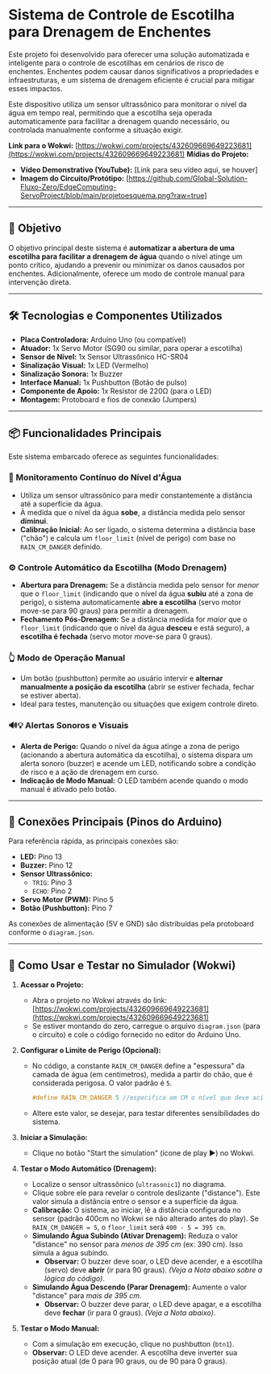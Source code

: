 # Sistema de Controle de Escotilha para Drenagem de Enchentes

Este projeto foi desenvolvido para oferecer uma solução automatizada e inteligente para o controle de escotilhas em cenários de risco de enchentes. Enchentes podem causar danos significativos a propriedades e infraestruturas, e um sistema de drenagem eficiente é crucial para mitigar esses impactos.

Este dispositivo utiliza um sensor ultrassônico para monitorar o nível da água em tempo real, permitindo que a escotilha seja operada automaticamente para facilitar a drenagem quando necessário, ou controlada manualmente conforme a situação exigir.

**Link para o Wokwi:** [https://wokwi.com/projects/432609669649223681](https://wokwi.com/projects/432609669649223681)
**Mídias do Projeto:**
*   **Vídeo Demonstrativo (YouTube):** [Link para seu vídeo aqui, se houver]
*   **Imagem do Circuito/Protótipo:** [https://github.com/Global-Solution-Fluxo-Zero/EdgeComputing-ServoProject/blob/main/projetoesquema.png?raw=true]

---

## 🎯 Objetivo

O objetivo principal deste sistema é **automatizar a abertura de uma escotilha para facilitar a drenagem de água** quando o nível atinge um ponto crítico, ajudando a prevenir ou minimizar os danos causados por enchentes. Adicionalmente, oferece um modo de controle manual para intervenção direta.

---

## 🛠 Tecnologias e Componentes Utilizados

*   **Placa Controladora:** Arduino Uno (ou compatível)
*   **Atuador:** 1x Servo Motor (SG90 ou similar, para operar a escotilha)
*   **Sensor de Nível:** 1x Sensor Ultrassônico HC-SR04
*   **Sinalização Visual:** 1x LED (Vermelho)
*   **Sinalização Sonora:** 1x Buzzer
*   **Interface Manual:** 1x Pushbutton (Botão de pulso)
*   **Componente de Apoio:** 1x Resistor de 220Ω (para o LED)
*   **Montagem:** Protoboard e fios de conexão (Jumpers)

---

## 📦 Funcionalidades Principais

Este sistema embarcado oferece as seguintes funcionalidades:

### 🌊 Monitoramento Contínuo do Nível d'Água
*   Utiliza um sensor ultrassônico para medir constantemente a distância até a superfície da água.
*   À medida que o nível da água **sobe**, a distância medida pelo sensor **diminui**.
*   **Calibração Inicial:** Ao ser ligado, o sistema determina a distância base ("chão") e calcula um `floor_limit` (nível de perigo) com base no `RAIN_CM_DANGER` definido.

### ⚙️ Controle Automático da Escotilha (Modo Drenagem)
*   **Abertura para Drenagem:** Se a distância medida pelo sensor for *menor* que o `floor_limit` (indicando que o nível da água **subiu** até a zona de perigo), o sistema automaticamente **abre a escotilha** (servo motor move-se para 90 graus) para permitir a drenagem.
*   **Fechamento Pós-Drenagem:** Se a distância medida for *maior* que o `floor_limit` (indicando que o nível da água **desceu** e está seguro), a **escotilha é fechada** (servo motor move-se para 0 graus).

### 👆 Modo de Operação Manual
*   Um botão (pushbutton) permite ao usuário intervir e **alternar manualmente a posição da escotilha** (abrir se estiver fechada, fechar se estiver aberta).
*   Ideal para testes, manutenção ou situações que exigem controle direto.

### 🔊💡 Alertas Sonoros e Visuais
*   **Alerta de Perigo:** Quando o nível da água atinge a zona de perigo (acionando a abertura automática da escotilha), o sistema dispara um alerta sonoro (buzzer) e acende um LED, notificando sobre a condição de risco e a ação de drenagem em curso.
*   **Indicação de Modo Manual:** O LED também acende quando o modo manual é ativado pelo botão.

---

## 🔌 Conexões Principais (Pinos do Arduino)

Para referência rápida, as principais conexões são:
*   **LED:** Pino 13
*   **Buzzer:** Pino 12
*   **Sensor Ultrassônico:**
    *   `TRIG`: Pino 3
    *   `ECHO`: Pino 2
*   **Servo Motor (PWM):** Pino 5
*   **Botão (Pushbutton):** Pino 7

As conexões de alimentação (5V e GND) são distribuídas pela protoboard conforme o `diagram.json`.

---

## 🚀 Como Usar e Testar no Simulador (Wokwi)

1.  **Acessar o Projeto:**
    *   Abra o projeto no Wokwi através do link: [https://wokwi.com/projects/432609669649223681](https://wokwi.com/projects/432609669649223681)
    *   Se estiver montando do zero, carregue o arquivo `diagram.json` (para o circuito) e cole o código fornecido no editor do Arduino Uno.

2.  **Configurar o Limite de Perigo (Opcional):**
    *   No código, a constante `RAIN_CM_DANGER` define a "espessura" da camada de água (em centímetros), medida a partir do chão, que é considerada perigosa. O valor padrão é `5`.
        ```c++
        #define RAIN_CM_DANGER 5 //especifica em CM o nível que deve acionar a segurança
        ```
    *   Altere este valor, se desejar, para testar diferentes sensibilidades do sistema.

3.  **Iniciar a Simulação:**
    *   Clique no botão "Start the simulation" (ícone de play ▶️) no Wokwi.

4.  **Testar o Modo Automático (Drenagem):**
    *   Localize o sensor ultrassônico (`ultrasonic1`) no diagrama.
    *   Clique sobre ele para revelar o controle deslizante ("distance"). Este valor simula a distância entre o sensor e a superfície da água.
    *   **Calibração:** O sistema, ao iniciar, lê a distância configurada no sensor (padrão 400cm no Wokwi se não alterado antes do play). Se `RAIN_CM_DANGER = 5`, o `floor_limit` será `400 - 5 = 395 cm`.
    *   **Simulando Água Subindo (Ativar Drenagem):** Reduza o valor "distance" no sensor para *menos de 395 cm* (ex: 390 cm). Isso simula a água subindo.
        *   **Observar:** O buzzer deve soar, o LED deve acender, e a escotilha (servo) deve **abrir** (ir para 90 graus). *(Veja a Nota abaixo sobre a lógica do código)*.
    *   **Simulando Água Descendo (Parar Drenagem):** Aumente o valor "distance" para *mais de 395 cm*.
        *   **Observar:** O buzzer deve parar, o LED deve apagar, e a escotilha deve **fechar** (ir para 0 graus). *(Veja a Nota abaixo)*.

5.  **Testar o Modo Manual:**
    *   Com a simulação em execução, clique no pushbutton (`btn1`).
    *   **Observar:** O LED deve acender. A escotilha deve inverter sua posição atual (de 0 para 90 graus, ou de 90 para 0 graus).

